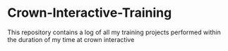 # Crown-Interactive-Training
This repository contains a log of all my training projects performed within the duration of my time at crown interactive 
